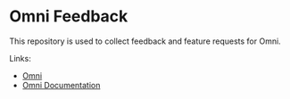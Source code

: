 # Omni Feedback

This repository is used to collect feedback and feature requests for Omni.

Links:

* [Omni](https://www.siderolabs.com/platform/saas-for-kubernetes/)
* [Omni Documentation](https://omni.siderolabs.com/docs/)
